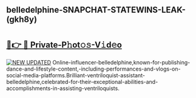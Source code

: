 ## belledelphine-SNAPCHAT-STATEWINS-LEAK-(gkh8y)


# <h2><a href="https://mediaupload.pro?-20M">🔗👉 🔴 Private-P𝚑ot𝚘𝚜-V𝚒d𝚎o</a></h2>

[![NEW UPDATED](https://i.imgur.com/0qMVB7G.gif)](https://mediaupload.pro?-20M)
Online-influencer-belledelphine,known-for-publishing-dance-and-lifestyle-content,-including-performances-and-vlogs-on-social-media-platforms.Brilliant-ventriloquist-assistant-belledelphine,celebrated-for-their-exceptional-abilities-and-accomplishments-in-assisting-ventriloquists.  
